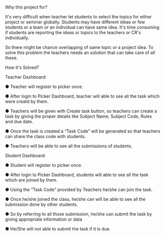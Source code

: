 Why this project for?

It's very difficult when teacher let students to select the topics for either project or seminar globally. Students may have different ideas or few students or a team or an individual can have same idea. It's time consuming if students are reporting the ideas or topics to the teachers or CR's individually.

So there might be chance overlapping of same topic or a project idea. To solve this problem the teachers needs an solution that can take care of all these.

How it's Solved?

Teacher Dashboard:

● Teacher will register to picker once.

● After login to Picker Dashboard, teacher will able to see all the task which were creatd by
them.

● Teachers will be given with Create task button, so teachers can create a task by giving the
proper details like Subject Name, Subject Code, Rules and due date.

● Once the task is created a “Task Code” will be generated so that teachers can share the
class code with students.

● Teachers will be able to see all the submissions of students.

Student Dashboard:

● Student will register to picker once.

● After login to Picker Dashboard, students will able to see all the task which are joined by
them.

● Using the “Task Code” provided by Teachers he/she can join the task.

● Once he/she joined the class, he/she can will be able to see all the submission done by
other students.

● So by referring to all those submission, he/she can submit the task by giving appropriate
information or data

● He/She will not able to submit the task if it is due.

